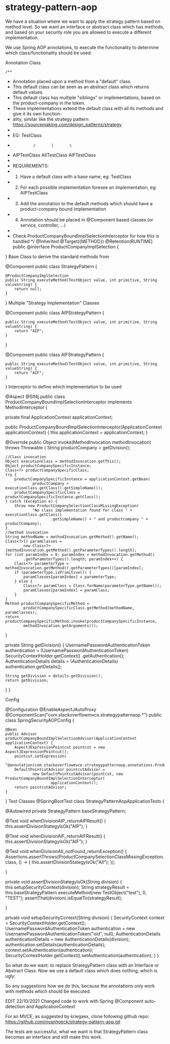 # strategy-pattern-aop

We have a situation where we want to apply the strategy pattern based on method level. So we want an interface or abstract class which has methods, and based on your security role you are allowed to execute a different implementation.

We use Spring AOP annotations, to execute the functionality to determine which class/functionality should be used:

Annotation Class

    /**
 * Annotation placed upon a method from a "default" class.
 * This default class can be seen as an abstract class which returns default values.
 * This default class has multiple "siblings" or implementations, based on the product-company in the token.
 * These implementations extend the default class with all its methods and give it its own function-
 * ality, similar like the strategy pattern: https://sourcemaking.com/design_patterns/strategy
 *
 * EG:              TestClass
 *              /       |       \
 *   AIPTestClass  AIITestClass  AIFTestClass
 *
 * REQUIREMENTS:
 * 1) Have a default class with a base name, eg: TestClass
 * 2) For each possible implementation foresee an implementation, eg: AIPTestClass
 * 3) Add the annotation to the default methods which should have a product-company bound implementation
 * 4) Annotation should be placed in  @Component based classes (or service, controller, ...)
 *
 * Check ProductCompanyBoundImplSelectionInterceptor for how this is handled
 */
@Inherited
@Target({METHOD})
@Retention(RUNTIME)
public @interface ProductCompanyImplSelection {

}
Base Class to derive the standard methods from

@Component
public class StrategyPattern {

    @ProductCompanyImplSelection
    public String executeMethod(TestObject value, int primitive, String valueString) {
        return null;
    }

}
Multiple "Strategy Implementation" Classes

@Component
public class AIPStrategyPattern {

    public String executeMethod(TestObject value, int primitive, String valueString) {
        return "AIP";
    }

}

@Component
public class AIFStrategyPattern {

    public String executeMethod(TestObject value, int primitive, String valueString) {
        return "AIF";
    }

}
Interceptor to define which implementation to be used

@Aspect @Slf4j public class ProductCompanyBoundImplSelectionInterceptor implements MethodInterceptor {

private final ApplicationContext applicationContext;

public ProductCompanyBoundImplSelectionInterceptor(ApplicationContext applicationContext) {
    this.applicationContext = applicationContext;
}

@Override
public Object invoke(MethodInvocation methodInvocation) throws Throwable {
    String productCompany = getDivision();

    //Class invocation
    Object executionClass = methodInvocation.getThis();
    Object productCompanySpecificInstance;
    Class<?> productCompanySpecificClass;
    try {
        productCompanySpecificInstance = applicationContext.getBean(
                productCompany + executionClass.getClass().getSimpleName());
        productCompanySpecificClass = productCompanySpecificInstance.getClass();
    } catch (Exception e) {
        throw new ProductCompanySelectionClassMissingException(
                "No class implementation found for class " + executionClass.getClass()
                        .getSimpleName() + " and productcompany " + productCompany);
    }
    //method invocation
    String methodName = methodInvocation.getMethod().getName();
    Class<?>[] paramClasses =
            new Class<?>[methodInvocation.getMethod().getParameterTypes().length];
    for (int paramIndex = 0; paramIndex < methodInvocation.getMethod()
            .getParameterTypes().length; paramIndex++) {
        Class<?> parameterType = methodInvocation.getMethod().getParameterTypes()[paramIndex];
        if (parameterType.isPrimitive()) {
            paramClasses[paramIndex] = parameterType;
        } else {
            Class<?> paramClass = Class.forName(parameterType.getName());
            paramClasses[paramIndex] = paramClass;
        }
    }
    Method productCompanySpecificMethod =
            productCompanySpecificClass.getMethod(methodName, paramClasses);
    return productCompanySpecificMethod.invoke(productCompanySpecificInstance,
            methodInvocation.getArguments());

}

private String getDivision() {
    UsernamePasswordAuthenticationToken authentication =
            (UsernamePasswordAuthenticationToken) SecurityContextHolder.getContext()
                    .getAuthentication();
    AuthenticationDetails details = (AuthenticationDetails) authentication.getDetails();

    String getDivision = details.getDivision();
    return getDivision;
}
}

Config

@Configuration
@EnableAspectJAutoProxy
@ComponentScan("com.stackoverflowmvce.strategypatternaop.*")
public class SpringSecurityAOPConfig {

    @Bean
    public Advisor productCompanyBoundImplSelectionAdvisor(ApplicationContext applicationContext) {
        AspectJExpressionPointcut pointcut = new AspectJExpressionPointcut();
        pointcut.setExpression(
                "@annotation(com.stackoverflowmvce.strategypatternaop.annotations.ProductCompanyImplSelection)");
        DefaultPointcutAdvisor pointcutAdvisor =
                new DefaultPointcutAdvisor(pointcut, new ProductCompanyBoundImplSelectionInterceptor(
                        applicationContext));
        return pointcutAdvisor;
    }

}
Test Classes @SpringBootTest class StrategyPatternAopApplicationTests {

@Autowired
private StrategyPattern baseStrategyPattern;

@Test
void whenDivisionAIP_returnAIPResult() {
    this.assertDivisionStategyIsOk("AIP");
}

@Test
void whenDivisionAIF_returnAIFResult() {
    this.assertDivisionStategyIsOk("AIF");
}

@Test
void whenDivisionAII_notFound_returnException() {
    Assertions.assertThrows(ProductCompanySelectionClassMissingException.class, () -> {
        this.assertDivisionStategyIsOk("AII");
    });

}

private void assertDivisionStategyIsOk(String division) {
    this.setupSecurityContext(division);
    String strategyResult =
            this.baseStrategyPattern.executeMethod(new TestObject("test"), 0, "TEST");
    assertThat(division).isEqualTo(strategyResult);

}

private void setupSecurityContext(String division) {
    SecurityContext context = SecurityContextHolder.getContext();
    UsernamePasswordAuthenticationToken authentication =
            new UsernamePasswordAuthenticationToken("oid", null);
    AuthenticationDetails authenticationDetails = new AuthenticationDetails(division);
    authentication.setDetails(authenticationDetails);
    context.setAuthentication(authentication);
    SecurityContextHolder.getContext().setAuthentication(authentication);
}
}

So what do we want: to replace StrategyPattern class with an Interface or Abstract Class. Now we use a default class which does nothing, which is ugly.

So any suggestions how we do this, because the annotations only work with methods which should be executed.

EDIT 22/10/2021 Changed code to work with Spring @Component auto-detection and ApplicationContext

For an MVCE, as suggested by kriegaex, clone following github repo: https://github.com/nvanhoeck/strategy-pattern-aop.git

The tests are successful, what we want is that StrategyPattern class becomes an interface and still make this work.
